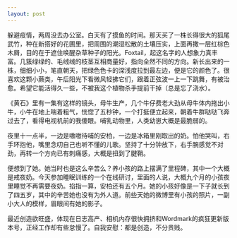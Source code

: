```yaml
---
layout: post
---
```


躲避疫情，两周没去办公室。白天有了摸鱼的时间。那天买了一株长得很大的狐尾武竹，种在新搭好的花圃里，把周围的潮湿松散的土壤压实，上面再撒一层红棕色木屑，目的在于遮住唤醒杂草种子的阳光。Foxtail，起这名字的人想象力真丰富。几簇绿绿的、毛绒绒的枝茎互相商量好，指向全然不同的方向。新长出来的一株，细细小小，笔直朝天，把绿色色卡的深浅度拉到最左边，便是它的颜色了。很喜欢这颗小蕨类，午后阳光下看微风轻拂它们，跟着正弦波一上一下跳舞，有被治愈。希望它能活得久一些，不被我这个植物杀手提前干掉（总是忘了浇水）。

《黄石》里有一集有这样的镜头，母牛生产，几个牛仔费老大劲从母牛体内拖出小牛，小牛在地上喘着粗气，恍惚了五秒钟，一个打挺便立起来，朝着牛群哒哒飞奔过去了，看得电视机前的我傻眼。哺乳动物里，人类幼崽大概是最脆弱的。

夜里十一点半，一边是嗷嗷待哺的安柏，一边是冰箱里刚取出的奶。怕他哭叫，右手环抱他，嘴里念叨自己也听不懂的儿歌。坚持了十分钟放下，右手腕感觉不对劲，再转一个方向已有刺痛感，大概是扭到了腱鞘。

便想到了她。她当时也是这么辛苦么？养小孩的路上摆满了里程碑，其中一个大概是戒夜奶。今天参加睡眠训练的一个在线研讨，里面的人说，大概九个月的小孩夜里睡觉不再需要夜奶。掐指一算，安柏还有五个月。她的小孩好像是一下子就长到了四五岁，其中的辛苦她也没有为外人道。前些天她的微博里有小孩的照片，一副小大人的模样，眉眼间有她的影子。

最近创造欲旺盛，体现在日志高产、相机内存很快拥挤和Wordmark的疯狂更新版本号，正经工作却有些怠慢了。自我安慰：都是创造，不分贵贱。